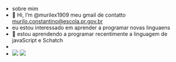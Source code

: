 - sobre mim
-   👋 Hi, I’m @murilex1909
    meu gmail de contatto murilo.constantino@escola.pr.gov.br
-   eu estou interessado em aprender a programar novas linguaens
- 🌱 estou aprendendo a programar recentimente a linguagem de javaScript e Schatch
-
-  ![](https://img.shields.io/badge/Scratch-4D97FF?style=for-the-badge&logo=Scratch&logoColor=white)
   ![](https://img.shields.io/badge/JavaScript-323330?style=for-the-badge&logo=javascript&logoColor=F7DF1E)

